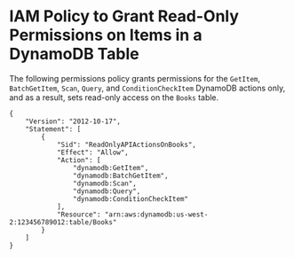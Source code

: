 # IAM Policy to Grant Read\-Only Permissions on Items in a DynamoDB Table<a name="read-only-permissions-on-table-items"></a>

The following permissions policy grants permissions for the `GetItem`, `BatchGetItem`, `Scan`, `Query`, and `ConditionCheckItem` DynamoDB actions only, and as a result, sets read\-only access on the `Books` table\.

```
{
    "Version": "2012-10-17",
    "Statement": [
        {
            "Sid": "ReadOnlyAPIActionsOnBooks",
            "Effect": "Allow",
            "Action": [
                "dynamodb:GetItem",
                "dynamodb:BatchGetItem",
                "dynamodb:Scan",
                "dynamodb:Query",
                "dynamodb:ConditionCheckItem"
            ],
            "Resource": "arn:aws:dynamodb:us-west-2:123456789012:table/Books"
        }
    ]
}
```